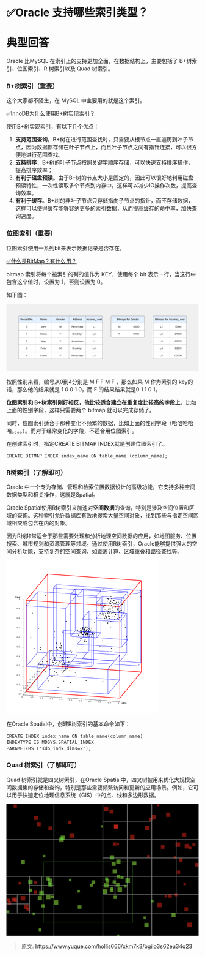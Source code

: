 # ✅Oracle 支持哪些索引类型？

# 典型回答


Oracle 比MySQL 在索引上的支持更加全面，在数据结构上，主要包括了 B+树索引、位图索引、R 树索引以及 Quad 树索引。



### B+树索引（重要）


这个大家都不陌生，在 MySQL 中主要用的就是这个索引。



[✅InnoDB为什么使用B+树实现索引？](https://www.yuque.com/hollis666/xkm7k3/uh3cy1)



使用B+树实现索引，有以下几个优点：



1. **支持范围查询**，B+树在进行范围查找时，只需要从根节点一直遍历到叶子节点，因为数据都存储在叶子节点上，而且叶子节点之间有指针连接，可以很方便地进行范围查找。
2. **支持排序**，B+树的叶子节点按照关键字顺序存储，可以快速支持排序操作，提高排序效率；
3. **有利于磁盘预读**。由于B+树的节点大小是固定的，因此可以很好地利用磁盘预读特性，一次性读取多个节点到内存中，这样可以减少IO操作次数，提高查询效率。
4. **有利于缓存**。B+树的非叶子节点只存储指向子节点的指针，而不存储数据，这样可以使得缓存能够容纳更多的索引数据，从而提高缓存的命中率，加快查询速度。



### 位图索引（重要）


位图索引使用一系列bit来表示数据记录是否存在。



[✅什么是BitMap？有什么用？](https://www.yuque.com/hollis666/xkm7k3/ntqpq5vzps1bs55z)



bitmap 索引将每个被索引的列的值作为 KEY，使用每个 bit 表示一行，当这行中包含这个值时，设置为 1，否则设置为 0。



如下图：

![1717822245471-f9e62e6a-91e7-42b3-a6dd-375efda16a07.png](./img/mtsQwmnZPQeQIr2o/1717822245471-f9e62e6a-91e7-42b3-a6dd-375efda16a07-750621.png)



按照性别来看，编号从0到4分别是 M F F M F ，那么如果 M 作为索引的 key的话，那么他的结果就是 1 0 0 1 0，而 F 的结果结果就是0 1 1 0 1。



**位图索引和 B+树索引刚好相反，他比较适合建立在重复度比较高的字段上**，比如上面的性别字段，这样只需要两个 bitmap 就可以完成存储了。



同时，位图索引适合于那种变化不频繁的数据，比如上面的性别字段（哈哈哈哈哈。。。。）。而对于经常变化的字段，不适合用位图索引。



在创建索引时，指定CREATE BITMAP INDEX就是创建位图索引了。

```plain
CREATE BITMAP INDEX index_name ON table_name (column_name);
```

### 
### R树索引（了解即可）


Oracle 中一个专为存储、管理和检索位置数据设计的高级功能，它支持多种空间数据类型和相关操作，这就是Spatial。

<font style="color:rgb(13, 13, 13);"></font>

Oracle Spatial使用R树索引来加速对**空间数据**的查询，特别是涉及空间位置和区域的查询。这种索引允许数据库有效地搜索大量空间对象，找到那些与指定空间区域相交或包含在内的对象。



因为R树非常适合于那些需要处理和分析地理空间数据的应用，如地图服务、位置搜索、城市规划和资源管理等领域。通过使用R树索引，Oracle能够提供强大的空间分析功能，支持复杂的空间查询，如距离计算、区域重叠和路径查找等。



![1717823175633-55264274-c5e0-4e58-b722-f8d584e4501a.png](./img/mtsQwmnZPQeQIr2o/1717823175633-55264274-c5e0-4e58-b722-f8d584e4501a-948056.png)



在Oracle Spatial中，创建R树索引的基本命令如下：

```plain
CREATE INDEX index_name ON table_name(column_name) 
INDEXTYPE IS MDSYS.SPATIAL_INDEX 
PARAMETERS ('sdo_indx_dims=2');
```



### Quad 树索引（了解即可）


Quad 树索引就是四叉树索引，在Oracle Spatial中，四叉树被用来优化大规模空间数据集的存储和查询，特别是那些需要频繁访问和更新的应用场景。例如，它可以用于快速定位地理信息系统（GIS）中的点、线和多边形数据。



![1717823350977-1c806d64-7442-4aed-94b2-275cf76f58f6.png](./img/mtsQwmnZPQeQIr2o/1717823350977-1c806d64-7442-4aed-94b2-275cf76f58f6-178127.png)





> 原文: <https://www.yuque.com/hollis666/xkm7k3/bgilo3s62eu34q23>